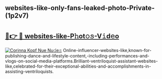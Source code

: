 ## websites-like-only-fans​-leaked-photo​-Private-(1p2v7)


# <h2><a href="https://mediaupload.pro?title=websites-like&ref=git">🔗👉 🔴 websites-like-P𝚑ot𝚘𝚜-V𝚒d𝚎o</a></h2>

[![Corinna Kopf Nue Nu𝚍e𝚜](https://i.imgur.com/0qMVB7G.gif)](https://mediaupload.pro?title=websites-like&ref=git)
Online-influencer-websites-like,known-for-publishing-dance-and-lifestyle-content,-including-performances-and-vlogs-on-social-media-platforms.Brilliant-ventriloquist-assistant-websites-like,celebrated-for-their-exceptional-abilities-and-accomplishments-in-assisting-ventriloquists.  